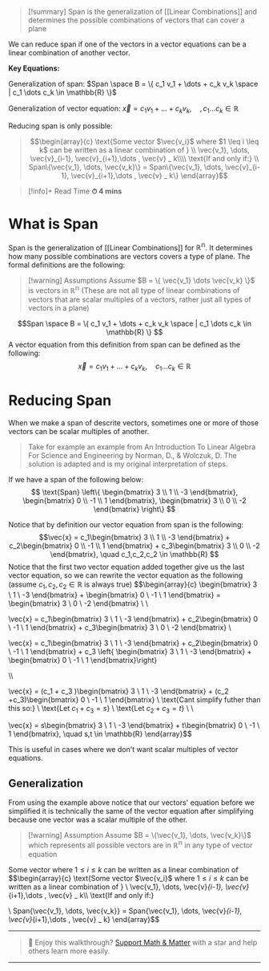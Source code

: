 
>[!summary]
Span is the generalization of [[Linear Combinations]] and determines the possible combinations of vectors that can cover a plane
>
We can reduce span if one of the vectors in a vector equations can be a linear combination of another vector.
>
**Key Equations:**
>
Generalization of span:
$Span \space B =  \{ c_1 v_1 + \dots + c_k v_k \space | c_1 \dots c_k \in \mathbb{R} \}$
>
Generalization of vector equation:
$\vec{x} = c_1v_1+  \dots +c_kv_k, \quad ,c_1\dots c_k \in \mathbb{R}$
>
Reducing span is only possible:
>$$\begin{array}{c}
\text{Some vector $\vec{v_i}$ where   $1 \leq i \leq k$ can be written as a linear combination of } \\ 
\vec{v_1},  \dots, \vec{v}_{i-1}, \vec{v}_{i+1},\dots , \vec{v} _ k\\\\
\text{If and only if:}
\\
Span\{\vec{v_1}, \dots, \vec{v_k}\} = Span\{\vec{v_1},  \dots, \vec{v}_{i-1}, \vec{v}_{i+1},\dots , \vec{v} _ k\}
\end{array}$$

>[!info]+ Read Time
**⏱ 4 mins**
# What is Span 
Span is the generalization of [[Linear Combinations]] for $\mathbb{R^n}$. It determines how many possible combinations are vectors covers a type of plane. The formal definitions are the following:
>[!warning] Assumptions
Assume $B =  \{ \vec{v_1} \dots \vec{v_k} \}$ is vectors in $\mathbb{R^n}$ (These are not all type of linear combinations of vectors that are scalar multiples of a vectors, rather just all types of vectors in a plane) 

$$Span \space B =  \{ c_1 v_1 + \dots + c_k v_k \space | c_1 \dots c_k \in \mathbb{R} \} $$
A vector equation from this definition from span can be defined as the following:
$$\vec{x} = c_1v_1+  \dots +c_kv_k, \quad c_1\dots c_k \in \mathbb{R} $$

# Reducing Span
When we make a span of descrite vectors, sometimes one or more of those vectors can be scalar multiples of another. 


>Take for example an example from An Introduction To Linear Algebra For Science and Engineering by Norman, D., & Wolczuk, D. The solution is adapted and is my original interpretation of steps.

If we have a span of the following below:$$
\text{Span} \left\{
\begin{bmatrix}
3 \\ 1 \\ -3
\end{bmatrix},
\begin{bmatrix}
0 \\ -1 \\ 1
\end{bmatrix},
\begin{bmatrix}
3 \\ 0 \\ -2
\end{bmatrix}
\right\}
$$

Notice that by definition our vector equation from span is the following:
$$\vec{x} = c_1\begin{bmatrix}
3 \\ 1 \\ -3
\end{bmatrix} + c_2\begin{bmatrix}
0 \\ -1 \\ 1
\end{bmatrix} + c_3\begin{bmatrix}
3 \\ 0 \\ -2
\end{bmatrix}, \quad c_1,c_2,c_2 \in \mathbb{R} $$
Notice that the first two vector equation added together give us the last vector equation, so we can rewrite the vector equation as the following (assume $c_1,c_2,c_2 \in \mathbb{R}$ is always true)
$$\begin{array}{c}
\begin{bmatrix}
3 \\ 1 \\ -3
\end{bmatrix} + \begin{bmatrix}
0 \\ -1 \\ 1
\end{bmatrix} = \begin{bmatrix}
3 \\ 0 \\ -2
\end{bmatrix} \\ \\

\vec{x} = c_1\begin{bmatrix}
3 \\ 1 \\ -3
\end{bmatrix} + c_2\begin{bmatrix}
0 \\ -1 \\ 1
\end{bmatrix} + c_3\begin{bmatrix}
3 \\ 0 \\ -2 
\end{bmatrix} \\ 

\vec{x} = c_1\begin{bmatrix}
3 \\ 1 \\ -3
\end{bmatrix} + c_2\begin{bmatrix}
0 \\ -1 \\ 1
\end{bmatrix} + c_3 \left\{ \begin{bmatrix}
3 \\ 1 \\ -3
\end{bmatrix} + \begin{bmatrix}
0 \\ -1 \\ 1
\end{bmatrix}\right\}

\\\\

\vec{x} = (c_1 + c_3 )\begin{bmatrix}
3 \\ 1 \\ -3
\end{bmatrix} + (c_2 +c_3)\begin{bmatrix}
0 \\ -1 \\ 1
\end{bmatrix}
\\ 
\text{Cant simplify futher than this so:} \\ 
\text{Let $c_1 + c_3 = s$} \\ 
\text{Let $c_2 + c_3 = t$} \\ \\

\vec{x} = s\begin{bmatrix}
3 \\ 1 \\ -3
\end{bmatrix} + t\begin{bmatrix}
0 \\ -1 \\ 1
\end{bmatrix}, \quad s,t \in \mathbb{R}
\end{array}$$

This is useful in cases where we don't want scalar multiples of vector equations.

## Generalization 
From using the example above notice that our vectors' equation before we simplified it is technically the same of the vector equation after simplifying because one vector was a scalar multiple of the other.

>[!warning] Assumption
Assume $B = \{\vec{v_1}, \dots, \vec{v_k}\}$ which represents all possible vectors are in $\mathbb{R^n}$ in any type of vector equation

Some vector  where $1 \leq i \leq k$ can be written as a linear combination of
$$\begin{array}{c}
\text{Some vector $\vec{v_i}$ where   $1 \leq i \leq k$ can be written as a linear combination of } \\ 
\vec{v_1},  \dots, \vec{v}_{i-1}, \vec{v}_{i+1},\dots , \vec{v} _ k\\\\
\text{If and only if:}

\\
Span\{\vec{v_1}, \dots, \vec{v_k}\} = Span\{\vec{v_1},  \dots, \vec{v}_{i-1}, \vec{v}_{i+1},\dots , \vec{v} _ k\}
\end{array}$$


---

> 🧠 Enjoy this walkthrough? [Support Math & Matter](https://github.com/rajeevphysics/Obsidan-MathMatter) with a star and help others learn more easily.

---



